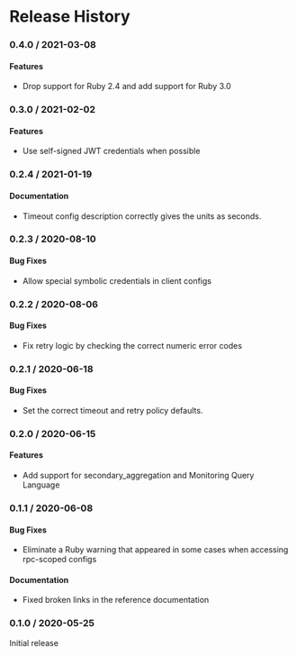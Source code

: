 # Release History

### 0.4.0 / 2021-03-08

#### Features

* Drop support for Ruby 2.4 and add support for Ruby 3.0

### 0.3.0 / 2021-02-02

#### Features

* Use self-signed JWT credentials when possible

### 0.2.4 / 2021-01-19

#### Documentation

* Timeout config description correctly gives the units as seconds.

### 0.2.3 / 2020-08-10

#### Bug Fixes

* Allow special symbolic credentials in client configs

### 0.2.2 / 2020-08-06

#### Bug Fixes

* Fix retry logic by checking the correct numeric error codes

### 0.2.1 / 2020-06-18

#### Bug Fixes

* Set the correct timeout and retry policy defaults.

### 0.2.0 / 2020-06-15

#### Features

* Add support for secondary_aggregation and Monitoring Query Language

### 0.1.1 / 2020-06-08

#### Bug Fixes

* Eliminate a Ruby warning that appeared in some cases when accessing rpc-scoped configs

#### Documentation

* Fixed broken links in the reference documentation

### 0.1.0 / 2020-05-25

Initial release
